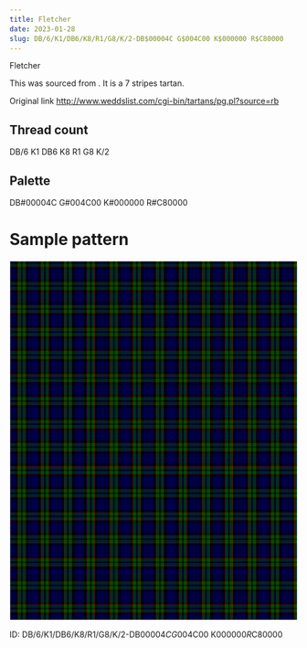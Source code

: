 ```yaml
---
title: Fletcher
date: 2023-01-28
slug: DB/6/K1/DB6/K8/R1/G8/K/2-DB$00004C G$004C00 K$000000 R$C80000
---
```

Fletcher

This was sourced from <no value>.  It is a 7 stripes tartan.

Original link http://www.weddslist.com/cgi-bin/tartans/pg.pl?source=rb

## Thread count
DB/6 K1 DB6 K8 R1 G8 K/2

## Palette
DB#00004C G#004C00 K#000000 R#C80000

# Sample pattern

![Tartan detail](tartan.png "DB/6 K1 DB6 K8 R1 G8 K/2 tartan")

ID: DB/6/K1/DB6/K8/R1/G8/K/2-DB$00004C G$004C00 K$000000 R$C80000